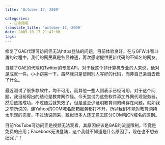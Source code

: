 ```yaml
---
title: 'October 17, 2009'

categories:
  - 日志随笔
translate_title: 'october-17,-2009'
date: 2009-10-17 21:47:00
tags:
---
```


修复了GAE代理可访问但无法https登陆的问题，目前体验良好。在与GFW斗智斗勇的过程中，我们的网民真是各显神通，再次感谢提供更新代码的不知名的网友。

自建了GAE的代理和Twitter的专属API，对于我这个非计算机专业的人来说，绝对是成就一件。小小窃喜一下，虽然我只是使用别人写好的代码，而非自己亲自去做了什么。

最近测试了很多款软件，均不可用，而其他一些人则表示已经可用，对于这个问题，我目前得出的结论是教育网作怪。今天尝试为这些软件添加外网代理服务器，然后链接成功，不过随后就失效了，但是这至少证明教育网的确存在问题。就如我之前所说的，连Yahoo的COM域名邮箱服务都打不开，所以我们不能对教育网持太乐观的态度。不过话说回来，貌似很多人还无意去区分COM和CN域名的区别。

目前YouTube可访问但是视频无法观看，其原因应该是GAE的流量限制，毕竟是免费的应用；Facebook无法登陆，这个我就不知道是什么原因了，现在也不想去细究了！